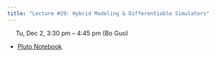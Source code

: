 ```yaml
---
title: "Lecture #29: Hybrid Modeling & Differentiable Simulators"
---
```


&nbsp;&nbsp;&nbsp;&nbsp;&nbsp;Tu, Dec 2, 3:30 pm – 4:45 pm (Bo Guo)

- [Pluto Notebook](../assets/pluto_notebooks/Lec29_hybrid_modeling_continued.html) 